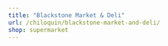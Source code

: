 ```yaml
---
title: "Blackstone Market & Deli"
url: /chiloquin/blackstone-market-and-deli/
shop: supermarket
---
```

